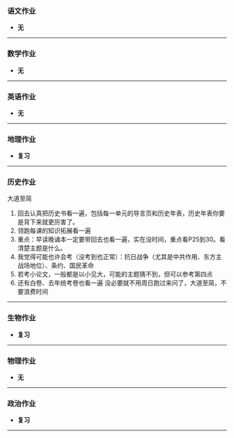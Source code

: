 ### 语文作业 ###
* **无**
-----
### 数学作业 ###
* **无**
-----
### 英语作业 ###
* **无**
-----
### 地理作业 ###
* **复习**
-----
### 历史作业 ###
大道至简
1. 回去认真把历史书看一遍，包括每一单元的导言页和历史年表，历史年表你要是背下来就更厉害了。
2. 领跑每课的知识拓展看一遍
3. 重点：早读晚诵本一定要带回去也看一遍，实在没时间，重点看P25到30。看清楚主题是什么。
4. 我觉得可能也许会考（没考到也正常）：抗日战争（尤其是中共作用、东方主战场地位）、条约、国民革命
5. 若考小论文，一般都是以小见大，可能的主题猜不到，但可以参考第四点
6. 还有白卷、去年统考卷也看一遍
没必要就不用周日跑过来问了，大道至简，不要浪费时间

-----
### 生物作业 ###
* **复习**
-----
### 物理作业 ###
* **无**
-----
### 政治作业 ###
* **复习**
-----
